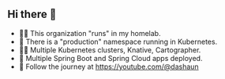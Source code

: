 ## Hi there 👋

- 🙋‍♀️ This organization "runs" in my homelab.
- 🌈 There is a "production" namespace running in Kubernetes.
- 👩‍💻 Multiple Kubernetes clusters, Knative, Cartographer.
- 🍿 Multiple Spring Boot and Spring Cloud apps deployed.
- 🧙 Follow the journey at https://youtube.com/@dashaun
